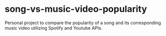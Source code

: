 # song-vs-music-video-popularity
Personal project to compare the popularity of a song and its corresponding music video utilizing Spotify and Youtube APIs.
